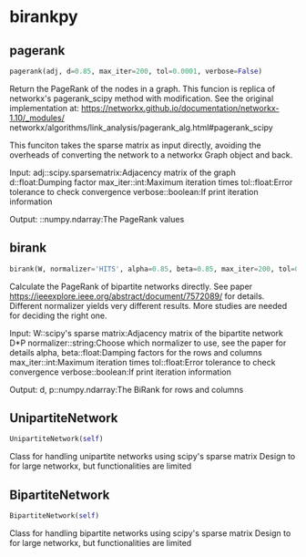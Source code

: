 # birankpy

## pagerank
```python
pagerank(adj, d=0.85, max_iter=200, tol=0.0001, verbose=False)
```

Return the PageRank of the nodes in a graph.
This funcion is replica of networkx's pagerank_scipy method with modification.
See the original implementation at:
    https://networkx.github.io/documentation/networkx-1.10/_modules/
        networkx/algorithms/link_analysis/pagerank_alg.html#pagerank_scipy

This funciton takes the sparse matrix as input directly, avoiding the overheads
of converting the network to a networkx Graph object and back.

Input:
    adj::scipy.sparsematrix:Adjacency matrix of the graph
    d::float:Dumping factor
    max_iter::int:Maximum iteration times
    tol::float:Error tolerance to check convergence
    verbose::boolean:If print iteration information

Output:
    ::numpy.ndarray:The PageRank values

## birank
```python
birank(W, normalizer='HITS', alpha=0.85, beta=0.85, max_iter=200, tol=0.0001, verbose=False)
```

Calculate the PageRank of bipartite networks directly.
See paper https://ieeexplore.ieee.org/abstract/document/7572089/
for details.
Different normalizer yields very different results.
More studies are needed for deciding the right one.

Input:
    W::scipy's sparse matrix:Adjacency matrix of the bipartite network D*P
    normalizer::string:Choose which normalizer to use, see the paper for details
    alpha, beta::float:Damping factors for the rows and columns
    max_iter::int:Maximum iteration times
    tol::float:Error tolerance to check convergence
    verbose::boolean:If print iteration information

Output:
     d, p::numpy.ndarray:The BiRank for rows and columns

## UnipartiteNetwork
```python
UnipartiteNetwork(self)
```

Class for handling unipartite networks using scipy's sparse matrix
Design to for large networkx, but functionalities are limited

## BipartiteNetwork
```python
BipartiteNetwork(self)
```

Class for handling bipartite networks using scipy's sparse matrix
Design to for large networkx, but functionalities are limited

